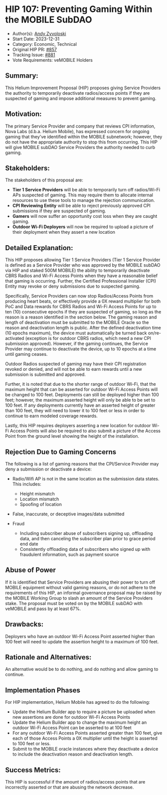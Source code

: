 # HIP 107: Preventing Gaming Within the MOBILE SubDAO

- Author(s): [Andy Zyvoloski](https://github.com/heatedlime) 
- Start Date: 2023-12-31
- Category: Economic, Technical
- Original HIP PR: [#857](https://github.com/helium/HIP/pull/857)
- Tracking Issue: [#881](https://github.com/helium/HIP/issues/881)
- Vote Requirements: veMOBILE Holders

## Summary:
This Helium Improvement Proposal (HIP) proposes giving Service Providers the authority to temporarily deactivate radios/access points if they are suspected of gaming and impose additional measures to prevent gaming.


## Motivation:
The primary Service Provider and company that reviews CPI information, Nova Labs (d.b.a. Helium Mobile), has expressed concern for ongoing gaming that they've identified within the MOBILE subnetwork; however, they do not have the appropriate authority to stop this from occurring. This HIP will give MOBILE subDAO Service Providers the authority needed to curb gaming. 

## Stakeholders:
The stakeholders of this proposal are:

- **Tier 1 Service Providers** will be able to temporarily turn off radios/Wi-Fi APs suspected of gaming. This may require them to allocate internal resources to use these tools to manage the rejection communication.
- **CPI Reviewing Entity** will be able to reject previously approved CPI submissions if they are suspected of gaming.
- **Gamers** will now suffer an opportunity cost loss when they are caught gaming.
- **Outdoor Wi-Fi Deployers** will now be required to upload a picture of their deployment when they assert a new location


## Detailed Explanation:
This HIP proposes allowing Tier 1 Service Providers (Tier 1 Service Provider is defined as a Service Provider who was approved by the MOBILE subDAO via HIP and staked 500M MOBILE) the ability to temporarily deactivate CBRS Radios and Wi-Fi Access Points when they have a reasonable belief that gaming is occurring. Further, the Certified Professional Installer (CPI) Entity may revoke or deny submissions due to suspected gaming. 

Specifically, Service Providers can now stop Radios/Access Points from producing heart beats, or effectively provide a 0X reward multiplier for both PoC and Data rewards for CBRS Radios and Wi-Fi Access Points for up to ten (10) consecutive epochs if they are suspected of gaming, so long as the reason is a reason identified in the section below. The gaming reason and length of deactivation must be submitted to the MOBILE Oracle so the reason and deactivation length is public. After the defined deactivation time (10 epochs maximum), the device must automatically be turned back on/re-activated (exception is for outdoor CBRS radios, which need a new CPI submission approved). However, if the gaming continues, the Service Provider may continue to deactivate the device, up to 10 epochs at a time until gaming ceases.

Outdoor Radios suspected of gaming may have their CPI registration revoked or denied, and will not be able to earn rewards until a new submission is submitted and approved.

Further, it is noted that due to the shorter range of outdoor Wi-Fi, that the maximum height that can be asserted for outdoor Wi-Fi Access Points will be changed to 100 feet. Deployments can still be deployed higher than 100 feet; however, the maximum asserted height will only be able to be set to 100 feet. If any deployments currently have an asserted height of greater than 100 feet, they will need to lower it to 100 feet or less in order to continue to earn modeled coverage rewards.

Lastly, this HIP requires deployers asserting a new location for outdoor Wi-Fi Access Points will also be required to also submit a picture of the Access Point from the ground level showing the height of the installation. 

## Rejection Due to Gaming Concerns
The following is a list of gaming reasons that the CPI/Service Provider may deny a submission or deactivate a device:

- Radio/Wifi AP is not in the same location as the submission data states. This includes:
    - Height mismatch
    - Location mismatch
    - Spoofing of location

- False, inaccurate, or deceptive images/data submitted

- Fraud
    - Including subscriber abuse of subscribers signing up, offloading data, and then canceling the subscriber plan prior to grace period end date
    - Consistently offloading data of subscribers who signed up with fraudulent information, such as payment source


## Abuse of Power
If it is identified that Service Providers are abusing their power to turn off MOBILE equipment without valid gaming reasons, or do not adhere to the requirements of this HIP, an informal governance proposal may be raised by the MOBILE Working Group to slash an amount of the Service Providers stake. The proposal must be voted on by the MOBILE subDAO with veMOBILE and pass by at least 67%.

## Drawbacks:

Deployers who have an outdoor Wi-Fi Access Point asserted higher than 100 feet will need to update the assertion height to a maximum of 100 feet.

## Rationale and Alternatives:
An alternative would be to do nothing, and do nothing and allow gaming to continue. 

## Implementation Phases
 For HIP implementation, Helium Mobile has agreed to do the following: 

- Update the Helium Builder app to require a picture be uploaded when new assertions are done for outdoor Wi-Fi Access Points
- Update the Helium Builder app to change the maximum height an outdoor Wi-Fi Access Point can be asserted to at 100 feet
- For any outdoor Wi-Fi Access Points asserted greater than 100 feet, give each of those Access Points a 0X multiplier until the height is            asserted to 100 feet or less.
- Submit to the MOBILE oracle instances where they deactivate a device to include the deactivation reason and deactivation length.


## Success Metrics: 
This HIP is successful if the amount of radios/access points that are incorrectly asserted or that are abusing the network decrease.
